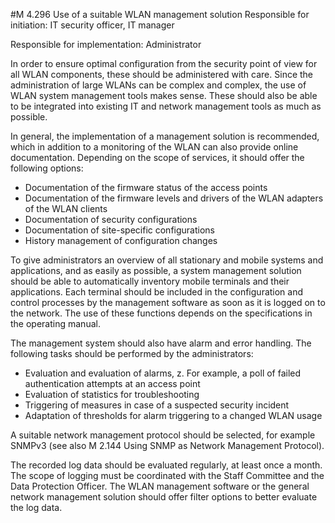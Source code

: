 #M 4.296 Use of a suitable WLAN management solution
Responsible for initiation: IT security officer, IT manager

Responsible for implementation: Administrator

In order to ensure optimal configuration from the security point of view for all WLAN components, these should be administered with care. Since the administration of large WLANs can be complex and complex, the use of WLAN system management tools makes sense. These should also be able to be integrated into existing IT and network management tools as much as possible.

In general, the implementation of a management solution is recommended, which in addition to a monitoring of the WLAN can also provide online documentation. Depending on the scope of services, it should offer the following options:

* Documentation of the firmware status of the access points
* Documentation of the firmware levels and drivers of the WLAN adapters of the WLAN clients
* Documentation of security configurations
* Documentation of site-specific configurations
* History management of configuration changes


To give administrators an overview of all stationary and mobile systems and applications, and as easily as possible, a system management solution should be able to automatically inventory mobile terminals and their applications. Each terminal should be included in the configuration and control processes by the management software as soon as it is logged on to the network. The use of these functions depends on the specifications in the operating manual.

The management system should also have alarm and error handling. The following tasks should be performed by the administrators:

* Evaluation and evaluation of alarms, z. For example, a poll of failed authentication attempts at an access point
* Evaluation of statistics for troubleshooting
* Triggering of measures in case of a suspected security incident
* Adaptation of thresholds for alarm triggering to a changed WLAN usage


A suitable network management protocol should be selected, for example SNMPv3 (see also M 2.144 Using SNMP as Network Management Protocol).

The recorded log data should be evaluated regularly, at least once a month. The scope of logging must be coordinated with the Staff Committee and the Data Protection Officer. The WLAN management software or the general network management solution should offer filter options to better evaluate the log data.



